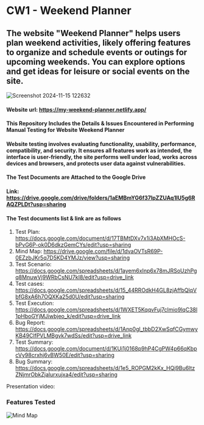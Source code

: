# CW1 - Weekend Planner
## The website "Weekend Planner" helps users plan weekend activities, likely offering features to organize and schedule events or outings for upcoming weekends. You can explore options and get ideas for leisure or social events on the site.
![Screenshot 2024-11-15 122632](https://github.com/user-attachments/assets/e11ab416-aa88-4257-b9c3-554e38b7dd64)
#### Website url: https://my-weekend-planner.netlify.app/
#### This Repository Includes the Details & Issues Encountered in Performing Manual Testing for Website Weekend Planner


#### Website testing involves evaluating functionality, usability, performance, compatibility, and security. It ensures all features work as intended, the interface is user-friendly, the site performs well under load, works across devices and browsers, and protects user data against vulnerabilities.
#### The Test Documents are Attached to the Google Drive
#### Link: https://drive.google.com/drive/folders/1aEMBmYG6f37lpZZUAq1lU5g6RAQZPLDt?usp=sharing

#### The Test documents list & link are as follows

1. Test Plan: https://docs.google.com/document/d/17TBMtDXv7x1i3AbXMHOcS-bPvG6P-ok0D6dkzGemCYs/edit?usp=sharing
2. Mind Map: https://drive.google.com/file/d/1dvaOVTsR69P-0EZzbJKr5q7D5KD4YMJz/view?usp=sharing
3. Test Scenario: https://docs.google.com/spreadsheets/d/1ayem6xInp6x78mJRSoUzhPgq8MnuwVj9WRbCsNU7kI8/edit?usp=drive_link
4. Test cases: https://docs.google.com/spreadsheets/d/15_44RROdkH4GL8zjAffbQlqVbfG8xA6h7OQXKa25d0U/edit?usp=sharing
5. Test Execution: https://docs.google.com/spreadsheets/d/1WXET5KqqvFuj7clmio9lqC38l1pHboGYjMJiwbjeo_k/edit?usp=drive_link
6. Bug Report: https://docs.google.com/spreadsheets/d/1Anp0gl_tbbD2XwSqfCGymwyKB49ClfPVLMBgvk7wdSs/edit?usp=drive_link
7. Test Summary: https://docs.google.com/document/d/1KUi1j0168p9hP4CgPW4p66qKbpcVy98crxhj6vBW50E/edit?usp=sharing
8. Bug Summary: https://docs.google.com/spreadsheets/d/1e5_ROPGM2kKx_HQj9Bu6ltzZNjmrObkZjalurxujxa4/edit?usp=sharing

Presentation video: 

### Features Tested
![Mind Map](https://github.com/user-attachments/assets/9efdad52-6d8b-46a4-a36e-45910b172f4e)

